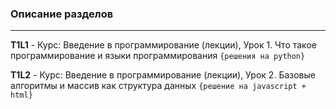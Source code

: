 ### Описание разделов ###
----------
****T1L1**** - Курс: Введение в программирование (лекции), Урок 1. Что такое программирование и языки программирования `{решения на python}`

****T1L2**** - Курс: Введение в программирование (лекции), Урок 2. Базовые алгоритмы и массив как структура данных `{решение на javascript + html}`
